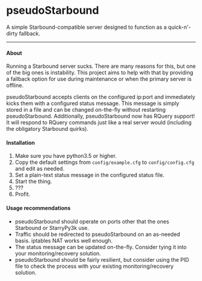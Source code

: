# pseudoStarbound

A simple Starbound-compatible server designed to function as a quick-n'-dirty
 fallback.

----

#### About

Running a Starbound server sucks. There are many reasons for this, but one of
 the big ones is instability. This project aims to help with that by providing
 a fallback option for use during maintenance or when the primary server is
 offline.

pseudoStarbound accepts clients on the configured ip:port and immediately kicks
 them with a configured status message. This message is simply stored in a file
 and can be changed on-the-fly without restarting pseudoStarbound. Additionally,
 pseudoStarbound now has RQuery support! It will respond to RQuery commands just
 like a real server would (including the obligatory Starbound quirks).

#### Installation

1. Make sure you have python3.5 or higher.
2. Copy the default settings from `config/example.cfg` to `config/config.cfg`
 and edit as needed.
3. Set a plain-text status message in the configured status file.
4. Start the thing.
5. ???
6. Profit.

#### Usage recommendations

* pseudoStarbound should operate on ports other that the ones Starbound or
 StarryPy3k use.
* Traffic should be redirected to pseudoStarbound on an as-needed basis.
 iptables NAT works well enough.
* The status message can be updated on-the-fly. Consider tying it into your
 monitoring/recovery solution.
* pseudoStarbound should be fairly resilient, but consider using the PID file
 to check the process with your existing  monitoring/recovery solution.
